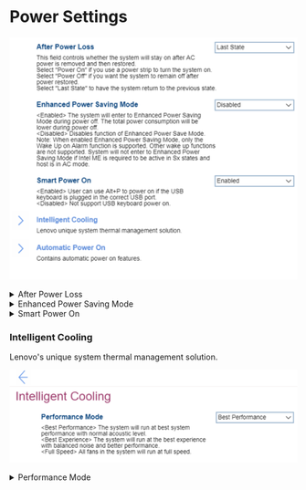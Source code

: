 # Power Settings #
![](./img/power.png)

<details><summary>After Power Loss</summary>

Whether the system will stay on after AC power is removed and then restored:

1. Power On – select when using a power strip to turn the system on.
2. Power Off – the system will remain off after power is restored.
3. **Last State** – the system will return to the previous state. Default.

| WMI Setting name | Values | SVP Req'd | AMD/Intel |
|:---|:---|:---|:---|
|  |  |  | Both |
</details>


<details><summary>Enhanced Power Saving Mode</summary>

Whether to enter Enhanced Power Saving Mode during power off, making total power consumption lower.

One of 2 states:

1. Enabled. 
2. **Disabled** – Default.

!> When `Enabled`, only the `Wake Up on Alarm` function is supported. Other wake up functions are not supported. System will not enter `Enhanced Power Saving Mode` if Intel ME (Management Engine) is required to be active in Sx states (aka Sleep states) and host is in AC mode.

| WMI Setting name | Values | SVP Req'd | AMD/Intel |
|:---|:---|:---|:---|
|  |  |  | Both |
</details>


<details><summary>Smart Power On</summary>

Whether the user can use `Alt` + `P` to power on if the USB keyboard is plugged in the correct USB port. 

One of 2 states:

1. **Enabled** – Default.
2. Disabled.

| WMI Setting name | Values | SVP Req'd | AMD/Intel |
|:---|:---|:---|:---|
|  |  |  | Both |
</details>


### Intelligent Cooling ###

Lenovo's unique system thermal management solution. 

![](./img/intelligentcooling.png)

<details><summary>Performance Mode</summary>
One of 3 options:

1. **Best performance** – the system will run at best system performance with normal acoustic level. Default.
2. Best experience – the system will run at the best experience with balanced noise and better performance.
3. Full Speed – all fans in the system will rung at full speed. 

| WMI Setting name | Values | SVP Req'd | AMD/Intel |
|:---|:---|:---|:---|
|  |  |  | Both |
</details>
